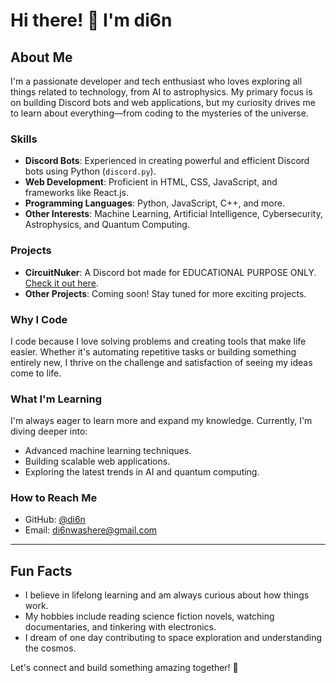 # Hi there! 👋 I'm di6n

## About Me
I'm a passionate developer and tech enthusiast who loves exploring all things related to technology, from AI to astrophysics. My primary focus is on building Discord bots and web applications, but my curiosity drives me to learn about everything—from coding to the mysteries of the universe.

### Skills
- **Discord Bots**: Experienced in creating powerful and efficient Discord bots using Python (`discord.py`).
- **Web Development**: Proficient in HTML, CSS, JavaScript, and frameworks like React.js.
- **Programming Languages**: Python, JavaScript, C++, and more.
- **Other Interests**: Machine Learning, Artificial Intelligence, Cybersecurity, Astrophysics, and Quantum Computing.

### Projects
- **CircuitNuker**: A Discord bot made for EDUCATIONAL PURPOSE ONLY. [Check it out here](https://github.com/di6n/CircuitNuker).
- **Other Projects**: Coming soon! Stay tuned for more exciting projects.

### Why I Code
I code because I love solving problems and creating tools that make life easier. Whether it's automating repetitive tasks or building something entirely new, I thrive on the challenge and satisfaction of seeing my ideas come to life.

### What I'm Learning
I'm always eager to learn more and expand my knowledge. Currently, I'm diving deeper into:
- Advanced machine learning techniques.
- Building scalable web applications.
- Exploring the latest trends in AI and quantum computing.

### How to Reach Me
- GitHub: [@di6n](https://github.com/di6n)
- Email: di6nwashere@gmail.com

---

## Fun Facts
- I believe in lifelong learning and am always curious about how things work.
- My hobbies include reading science fiction novels, watching documentaries, and tinkering with electronics.
- I dream of one day contributing to space exploration and understanding the cosmos.

Let's connect and build something amazing together! 🚀
